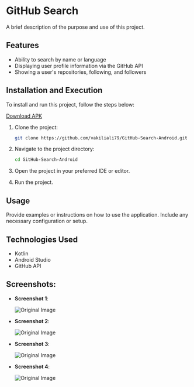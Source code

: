 # GitHub Search

A brief description of the purpose and use of this project.

## Features

- Ability to search by name or language
- Displaying user profile information via the GitHub API
- Showing a user's repositories, following, and followers

## Installation and Execution

To install and run this project, follow the steps below:

[Download APK](https://raw.githubusercontent.com/vakiliali79/GitHub-Search-Android/master/GitHub-Search.apk)

1. Clone the project:
    ```bash
    git clone https://github.com/vakiliali79/GitHub-Search-Android.git
    ```
2. Navigate to the project directory:

    ```bash
    cd GitHub-Search-Android
    ```

3. Open the project in your preferred IDE or editor.

4. Run the project.

## Usage

Provide examples or instructions on how to use the application. Include any necessary configuration or setup.

## Technologies Used

- Kotlin
- Android Studio
- GitHub API

## Screenshots:

- **Screenshot 1**:

  ![Original Image](screenshots/1.jpg)

- **Screenshot 2**:

  ![Original Image](screenshots/2.jpg)

- **Screenshot 3**:

  ![Original Image](screenshots/3.jpg)

- **Screenshot 4**:

  ![Original Image](screenshots/4.jpg)
